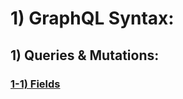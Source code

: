 # 1) GraphQL Syntax:





## 1) Queries & Mutations:

<a href="1_graphql/1_1_fields.md">

### 1-1) Fields
</a>











